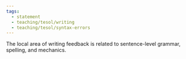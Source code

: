 ```yaml
---
tags:
  - statement
  - teaching/tesol/writing
  - teaching/tesol/syntax-errors
---
```

The local area of writing feedback is related to sentence-level grammar, spelling, and mechanics.